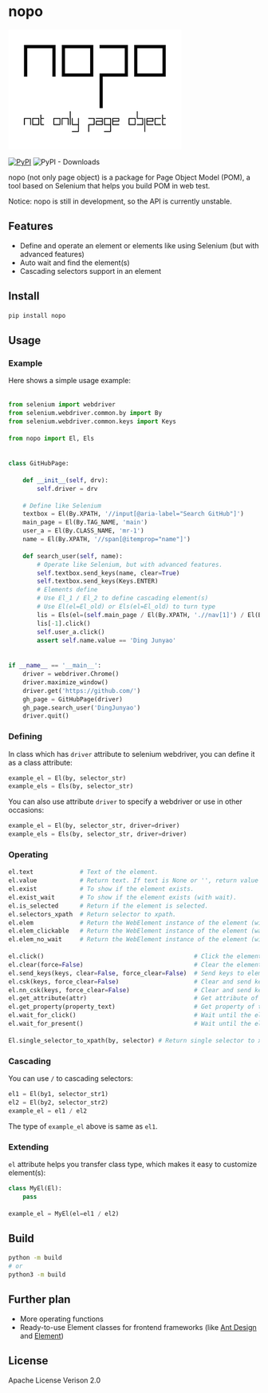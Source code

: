 # nopo

![](./logo.png)

[![PyPI](https://img.shields.io/pypi/v/nopo)](https://pypi.org/project/nopo/) ![PyPI - Downloads](https://img.shields.io/pypi/dm/nopo)

nopo (not only page object) is a package for Page Object Model (POM), a tool based on Selenium that helps you build POM in web test.

Notice: nopo is still in development, so the API is currently unstable.

## Features

- Define and operate an element or elements like using Selenium (but with advanced features)
- Auto wait and find the element(s)
- Cascading selectors support in an element

## Install

```bash
pip install nopo
```

## Usage

### Example

Here shows a simple usage example:

```python

from selenium import webdriver
from selenium.webdriver.common.by import By
from selenium.webdriver.common.keys import Keys

from nopo import El, Els


class GitHubPage:

    def __init__(self, drv):
        self.driver = drv

    # Define like Selenium
    textbox = El(By.XPATH, '//input[@aria-label="Search GitHub"]')
    main_page = El(By.TAG_NAME, 'main')
    user_a = El(By.CLASS_NAME, 'mr-1')
    name = El(By.XPATH, '//span[@itemprop="name"]')

    def search_user(self, name):
        # Operate like Selenium, but with advanced features.
        self.textbox.send_keys(name, clear=True)
        self.textbox.send_keys(Keys.ENTER)
        # Elements define
        # Use El_1 / El_2 to define cascading element(s)
        # Use El(el=El_old) or Els(el=El_old) to turn type
        lis = Els(el=(self.main_page / El(By.XPATH, './/nav[1]') / El(By.TAG_NAME, 'a')))
        lis[-1].click()
        self.user_a.click()
        assert self.name.value == 'Ding Junyao'


if __name__ == '__main__':
    driver = webdriver.Chrome()
    driver.maximize_window()
    driver.get('https://github.com/')
    gh_page = GitHubPage(driver)
    gh_page.search_user('DingJunyao')
    driver.quit()
```

### Defining

In class which has `driver` attribute to selenium webdriver, you can define it as a class attribute:

```python
example_el = El(by, selector_str)
example_els = Els(by, selector_str)
```

You can also use attribute `driver` to specify a webdriver or use in other occasions:

```python
example_el = El(by, selector_str, driver=driver)
example_els = Els(by, selector_str, driver=driver)
```

### Operating

```python
el.text             # Text of the element.
el.value            # Return text. If text is None or '', return value property (mostly for input element).
el.exist            # To show if the element exists.
el.exist_wait       # To show if the element exists (with wait).
el.is_selected      # Return if the element is selected.
el.selectors_xpath  # Return selector to xpath.
el.elem             # Return the WebElement instance of the element (with wait).
el.elem_clickable   # Return the WebElement instance of the element (wait for clickable).
el.elem_no_wait     # Return the WebElement instance of the element (without wait).

el.click()                                          # Click the element.
el.clear(force=False)                               # Clear the element. Use force=True to ensure the element can be cleared to deal with some situation.
el.send_keys(keys, clear=False, force_clear=False)  # Send keys to element. If clear is True, clear the element before sending. If clear and force are True, clear will be in force mode.
el.csk(keys, force_clear=False)                     # Clear and send keys to element. If force_clear is True, clear will be in force mode.
el.nn_csk(keys, force_clear=False)                  # Clear and send keys if keys is not None. If force_clear is True, clear will be in force mode.
el.get_attribute(attr)                              # Get attribute of the element.
el.get_property(property_text)                      # Get property of the element.
el.wait_for_click()                                 # Wait until the element is clickable.
el.wait_for_present()                               # Wait until the element is present.

El.single_selector_to_xpath(by, selector) # Return single selector to xpath.
```

### Cascading

You can use `/` to cascading selectors:

```python
el1 = El(by1, selector_str1)
el2 = El(by2, selector_str2)
example_el = el1 / el2
```

The type of `example_el` above is same as `el1`.

### Extending

`el` attribute helps you transfer class type, which makes it easy to customize element(s):

```python
class MyEl(El):
    pass

example_el = MyEl(el=el1 / el2)
```

## Build

```bash
python -m build
# or
python3 -m build
```

## Further plan

- More operating functions
- Ready-to-use Element classes for frontend frameworks (like [Ant Design](https://ant.design/) and [Element](https://element-plus.org/))

## License

Apache License Verison 2.0
